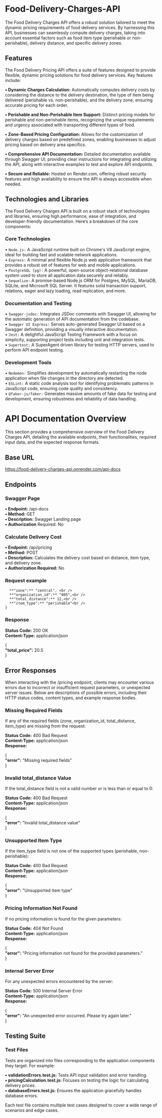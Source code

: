 # Food-Delivery-Charges-API
The Food Delivery Charges API offers a robust solution tailored to meet the dynamic pricing requirements of food delivery services. By harnessing this API, businesses can seamlessly compute delivery charges, taking into account essential factors such as food item type (perishable or non-perishable), delivery distance, and specific delivery zones.


## Features
The Food Delivery Pricing API offers a suite of features designed to provide flexible, dynamic pricing solutions for food delivery services. Key features include:

**• Dynamic Charges Calculation:**  Automatically computes delivery costs by considering the distance to the delivery destination, the type of item being delivered (perishable vs. non-perishable), and the delivery zone, ensuring accurate pricing for each order.

**• Perishable and Non-Perishable Item Support:** Distinct pricing models for perishable and non-perishable items, recognizing the unique requirements and urgency associated with transporting different types of food.

**• Zone-Based Pricing Configuration:** Allows for the customization of delivery charges based on predefined zones, enabling businesses to adjust pricing based on delivery area specifics.

**• Comprehensive API Documentation:** Detailed documentation available through Swagger UI, providing clear instructions for integrating and utilizing the API, along with interactive examples to test and explore API endpoints.

**• Secure and Reliable:** Hosted on Render.com, offering robust security features and high availability to ensure the API is always accessible when needed.

## Technologies and Libraries
The Food Delivery Charges API is built on a robust stack of technologies and libraries, ensuring high performance, ease of integration, and developer-friendly documentation. Here’s a breakdown of the core components:

### Core Technologies
• ```Node.js:```  A JavaScript runtime built on Chrome's V8 JavaScript engine, ideal for building fast and scalable network applications.<br />
• ```Express:``` A minimal and flexible Node.js web application framework that provides a robust set of features for web and mobile applications.<br />
• ```PostgreSQL (pg):``` A powerful, open-source object-relational database system used to store all application data securely and reliably.<br />
• ```Sequelize:``` A promise-based Node.js ORM for Postgres, MySQL, MariaDB, SQLite, and Microsoft SQL Server. It features solid transaction support, relations, eager and lazy loading, read replication, and more.

### Documentation and Testing
• ```Swagger-jsdoc:``` Integrates JSDoc comments with Swagger UI, allowing for the automatic generation of API documentation from the codebase.<br />
• ```Swagger UI Express:``` Serves auto-generated Swagger UI based on a Swagger definition, providing a visually interactive documentation.<br />
• ```Jest:``` A delightful JavaScript Testing Framework with a focus on simplicity, supporting project tests including unit and integration tests.<br />
• ```Supertest:``` A SuperAgent driven library for testing HTTP servers, used to perform API endpoint testing.

### Development Tools
• ```Nodemon:``` Simplifies development by automatically restarting the node application when file changes in the directory are detected.<br />
• ```ESLint:``` A static code analysis tool for identifying problematic patterns in JavaScript code, ensuring code quality and consistency.<br />
• ```@faker-js/faker:``` Generates massive amounts of fake data for testing and development, ensuring robustness and reliability of data handling.

# API Documentation Overview
This section provides a comprehensive overview of the Food Delivery Charges API, detailing the available endpoints, their functionalities, required input data, and the expected response formats.

## Base URL
https://food-delivery-charges-api.onrender.com/api-docs
## Endpoints

### Swagger Page
**• Endpoint:** /api-docs<br />
**• Method:** GET<br />
**• Description:** Swagger Landing page<br />
**• Authorization** Required: No
### Calculate Delivery Cost
**• Endpoint:** /api/pricing<br />
**• Method:** POST<br />
**• Description:** Calculates the delivery cost based on distance, item type, and delivery zone.<br />
**• Authorization Required:**  No

### Request example 

```{ <br />
  **"zone":** "central", <br />
  **"organization_id":** "005",<br />
  **"total_distance":** 12,<br />
  **"item_type":** "perishable"<br />
}
```

### Response
**Status Code:** 200 OK<br />
**Content-Type:** application/json

{<br />
  **"total_price":** 20.5  <br />
}

## Error Responses
When interacting with the /pricing endpoint, clients may encounter various errors due to incorrect or insufficient request parameters, or unexpected server issues. Below are descriptions of possible errors, including their HTTP status codes, content types, and example response bodies.

### Missing Required Fields

If any of the required fields (zone, organization_id, total_distance, item_type) are missing from the request:

**Status Code:** 400 Bad Request<br />
**Content-Type:** application/json<br />
**Response:** <br />

{<br />
  **"error":** "Missing required fields" <br />
}
### Invalid total_distance Value

If the total_distance field is not a valid number or is less than or equal to 0:

**Status Code:** 400 Bad Request<br />
**Content-Type:** application/json<br />
**Response:** <br />

{<br />
  **"error":** "Invalid total_distance value"  <br />
}
### Unsupported Item Type

If the item_type field is not one of the supported types (perishable, non-perishable):

**Status Code:** 400 Bad Request<br />
**Content-Type:** application/json<br />
**Response:** <br />

{ <br />
  **"error":** "Unsupported item type"  <br />
}

### Pricing Information Not Found

If no pricing information is found for the given parameters:

**Status Code:** 404 Not Found<br />
**Content-Type:** application/json<br />
**Response:** <br />

{<br />
  **"error":** "Pricing information not found for the provided parameters."  <br />
}

### Internal Server Error

For any unexpected errors encountered by the server:

**Status Code:** 500 Internal Server Error<br />
**Content-Type:** application/json<br />
**Response:**

{<br />
  **"error":** "An unexpected error occurred. Please try again later." <br />
}

## Testing Suite
### Test Files

Tests are organized into files corresponding to the application components they target. For example:

**• validationErrors.test.js:** Tests API input validation and error handling.<br />
**• pricingCalculation.test.js:** Focuses on testing the logic for calculating delivery prices.<br />
**• databaseErrors.test.js:** Ensures the application gracefully handles database errors.<br />

 Each test file contains multiple test cases designed to cover a wide range of scenarios and edge cases.







